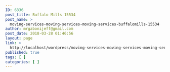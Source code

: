 ```yaml
---
ID: 6336
post_title: Buffalo Mills 15534
post_name: >
  moving-services-moving-services-moving-services-buffalomills-15534
author: mrgabonijeff@gmail.com
post_date: 2018-03-28 01:46:56
layout: page
link: >
  http://localhost/wordpress/moving-services-moving-services-moving-services-buffalomills-15534/
published: true
tags: [ ]
categories: [ ]
---
```


